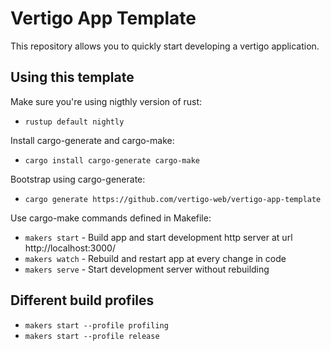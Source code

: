 Vertigo App Template
===================

This repository allows you to quickly start developing a vertigo application.

Using this template
--------------

Make sure you're using nigthly version of rust:
- `rustup default nightly`

Install cargo-generate and cargo-make:
- `cargo install cargo-generate cargo-make`

Bootstrap using cargo-generate:
- `cargo generate https://github.com/vertigo-web/vertigo-app-template`

Use cargo-make commands defined in Makefile:
- `makers start` - Build app and start development http server at url http://localhost:3000/
- `makers watch` - Rebuild and restart app at every change in code
- `makers serve` - Start development server without rebuilding

Different build profiles
--------------
- `makers start --profile profiling`
- `makers start --profile release`
